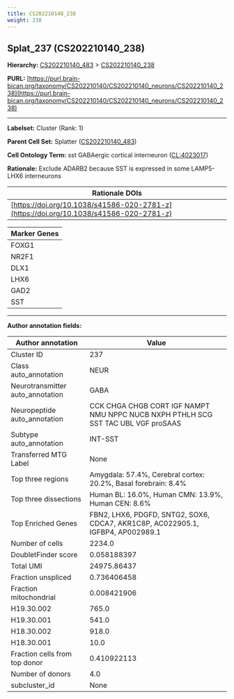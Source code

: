 ```yaml
---
title: CS202210140_238
weight: 238
---
```

## Splat_237 (CS202210140_238)
<b>Hierarchy: </b>
[CS202210140_483](../CS202210140_483) >
[CS202210140_238](../CS202210140_238)

**PURL:** [https://purl.brain-bican.org/taxonomy/CS202210140/CS202210140_neurons/CS202210140_238](https://purl.brain-bican.org/taxonomy/CS202210140/CS202210140_neurons/CS202210140_238)

---


**Labelset:** Cluster (Rank: 1)

**Parent Cell Set:** Splatter ([CS202210140_483](../CS202210140_483))



**Cell Ontology Term:**  sst GABAergic cortical interneuron ([CL:4023017](https://www.ebi.ac.uk/ols/ontologies/cl/terms?obo_id=CL:4023017)) 

**Rationale:** Exclude ADARB2 because SST is expressed in some LAMP5-LHX6 interneurons

| Rationale DOIs |
|----------------|
|[https://doi.org/10.1038/s41586-020-2781-z](https://doi.org/10.1038/s41586-020-2781-z)|

[MARKER GENES.]: #


| Marker Genes |
|--------------|
|FOXG1|
|NR2F1|
|DLX1|
|LHX6|
|GAD2|
|SST|

---

[TRANSFERRED ANNOTATIONS.]: #


[AUTHOR ANNOTATION FIELDS.]: #


**Author annotation fields:**

| Author annotation | Value |
|-------------------|-------|
|Cluster ID|237|
|Class auto_annotation|NEUR|
|Neurotransmitter auto_annotation|GABA|
|Neuropeptide auto_annotation|CCK CHGA CHGB CORT IGF NAMPT NMU NPPC NUCB NXPH PTHLH SCG SST TAC UBL VGF proSAAS|
|Subtype auto_annotation|INT-SST|
|Transferred MTG Label|None|
|Top three regions|Amygdala: 57.4%, Cerebral cortex: 20.2%, Basal forebrain: 8.4%|
|Top three dissections|Human BL: 16.0%, Human CMN: 13.9%, Human CEN: 8.6%|
|Top Enriched Genes|FBN2, LHX6, PDGFD, SNTG2, SOX6, CDCA7, AKR1C8P, AC022905.1, IGFBP4, AP002989.1|
|Number of cells|2234.0|
|DoubletFinder score|0.058188397|
|Total UMI|24975.86437|
|Fraction unspliced|0.736406458|
|Fraction mitochondrial|0.008421906|
|H19.30.002|765.0|
|H19.30.001|541.0|
|H18.30.002|918.0|
|H18.30.001|10.0|
|Fraction cells from top donor|0.410922113|
|Number of donors|4.0|
|subcluster_id|None|
